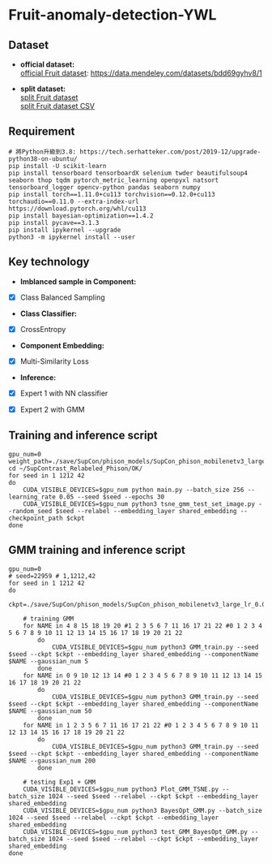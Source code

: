 # Fruit-anomaly-detection-YWL

## Dataset

- **official dataset:**  
	[official Fruit dataset](https://data.mendeley.com/datasets/bdd69gyhv8/1):  https://data.mendeley.com/datasets/bdd69gyhv8/1

- **split dataset:**  
	[split Fruit dataset](https://drive.google.com/file/d/1PYqgWDIzccpnbmzAtO0NSQ8r27H1wOpt/view?usp=sharing)  
	[split Fruit dataset CSV](https://drive.google.com/file/d/1DxzRLMDp95B5Ft6T4ar-yxAupZmJhgyu/view?usp=sharing)  




## Requirement
```
# 將Python升級到3.8: https://tech.serhatteker.com/post/2019-12/upgrade-python38-on-ubuntu/
pip install -U scikit-learn
pip install tensorboard tensorboardX selenium twder beautifulsoup4 seaborn thop tqdm pytorch_metric_learning openpyxl natsort tensorboard_logger opencv-python pandas seaborn numpy
pip install torch==1.11.0+cu113 torchvision==0.12.0+cu113 torchaudio==0.11.0 --extra-index-url https://download.pytorch.org/whl/cu113
pip install bayesian-optimization==1.4.2
pip install pycave==3.1.3
pip install ipykernel --upgrade
python3 -m ipykernel install --user
```

## Key technology
- **Imblanced sample in Component:**
- [x] Class Balanced Sampling
- **Class Classifier:**
- [x] CrossEntropy
- **Component Embedding:**
- [x] Multi-Similarity Loss

- **Inference:**
- [x] Expert 1 with NN classifier
- [x] Expert 2 with GMM


## Training and inference script
```shell
gpu_num=0
weight_path=./save/SupCon/phison_models/SupCon_phison_mobilenetv3_large_lr_0.05_decay_0.0001_bsz_256_temp_0.1_trial_0/$seed/ckpt_best.pth
cd ~/SupContrast_Relabeled_Phison/OK/
for seed in 1 1212 42
do
    CUDA_VISIBLE_DEVICES=$gpu_num python main.py --batch_size 256 --learning_rate 0.05 --seed $seed --epochs 30
    CUDA_VISIBLE_DEVICES=$gpu_num python3 tsne_gmm_test_set_image.py --random_seed $seed --relabel --embedding_layer shared_embedding --checkpoint_path $ckpt
done
```
## GMM training and inference script
```shell
gpu_num=0
# seed=22959 # 1,1212,42
for seed in 1 1212 42
do
    ckpt=./save/SupCon/phison_models/SupCon_phison_mobilenetv3_large_lr_0.05_decay_0.0001_bsz_256_temp_0.1_trial_0/$seed/ckpt_best.pth

    # training GMM
    for NAME in 4 8 15 18 19 20 #1 2 3 5 6 7 11 16 17 21 22 #0 1 2 3 4 5 6 7 8 9 10 11 12 13 14 15 16 17 18 19 20 21 22
        do
            CUDA_VISIBLE_DEVICES=$gpu_num python3 GMM_train.py --seed $seed --ckpt $ckpt --embedding_layer shared_embedding --componentName $NAME --gaussian_num 5
        done
    for NAME in 0 9 10 12 13 14 #0 1 2 3 4 5 6 7 8 9 10 11 12 13 14 15 16 17 18 19 20 21 22
        do
            CUDA_VISIBLE_DEVICES=$gpu_num python3 GMM_train.py --seed $seed --ckpt $ckpt --embedding_layer shared_embedding --componentName $NAME --gaussian_num 50
        done
    for NAME in 1 2 3 5 6 7 11 16 17 21 22 #0 1 2 3 4 5 6 7 8 9 10 11 12 13 14 15 16 17 18 19 20 21 22
        do
            CUDA_VISIBLE_DEVICES=$gpu_num python3 GMM_train.py --seed $seed --ckpt $ckpt --embedding_layer shared_embedding --componentName $NAME --gaussian_num 200
        done

    # testing Exp1 + GMM
    CUDA_VISIBLE_DEVICES=$gpu_num python3 Plot_GMM_TSNE.py --batch_size 1024 --seed $seed --relabel --ckpt $ckpt --embedding_layer shared_embedding
    CUDA_VISIBLE_DEVICES=$gpu_num python3 BayesOpt_GMM.py --batch_size 1024 --seed $seed --relabel --ckpt $ckpt --embedding_layer shared_embedding
    CUDA_VISIBLE_DEVICES=$gpu_num python3 test_GMM_BayesOpt_GMM.py --batch_size 1024 --seed $seed --relabel --ckpt $ckpt --embedding_layer shared_embedding
done
```


